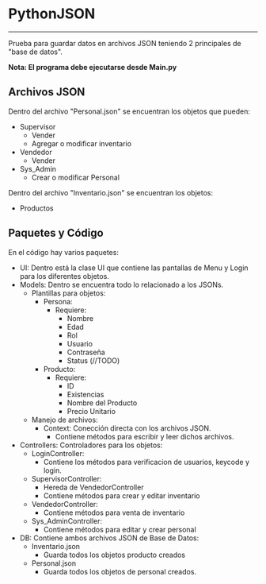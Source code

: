 # PythonJSON
-------------
Prueba para guardar datos en archivos JSON teniendo 2 principales de "base de datos".

**Nota: El programa debe ejecutarse desde Main.py**

## Archivos JSON
Dentro del archivo "Personal.json" se encuentran los objetos que pueden:
* Supervisor
    * Vender
    * Agregar o modificar inventario
* Vendedor
    * Vender
* Sys_Admin
    * Crear o modificar Personal
        
Dentro del archivo "Inventario.json" se encuentran los objetos:
* Productos

## Paquetes y Código
En el código hay varios paquetes:
* UI: Dentro está la clase UI que contiene las pantallas de Menu y Login para los diferentes objetos.
* Models: Dentro se encuentra todo lo relacionado a los JSONs.
    * Plantillas para objetos:
        * Persona:
            * Requiere:
                * Nombre
                * Edad
                * Rol
                * Usuario
                * Contraseña
                * Status (//TODO)
        * Producto: 
            * Requiere:
                * ID
                * Existencias
                * Nombre del Producto
                * Precio Unitario
    * Manejo de archivos:
        * Context: Conección directa con los archivos JSON.
            * Contiene métodos para escribir y leer dichos archivos.
* Controllers: Controladores para los objetos:
    * LoginController:
        * Contiene los métodos para verificacion de usuarios, keycode y login.
    * SupervisorController:
        * Hereda de VendedorController
        * Contiene métodos para crear y editar inventario
    * VendedorController:
        * Contiene métodos para venta de inventario
    * Sys_AdminController:
        * Contiene métodos para editar y crear personal
* DB: Contiene ambos archivos JSON de Base de Datos:
    * Inventario.json
        * Guarda todos los objetos producto creados
    * Personal.json
        * Guarda todos los objetos de personal creados.
